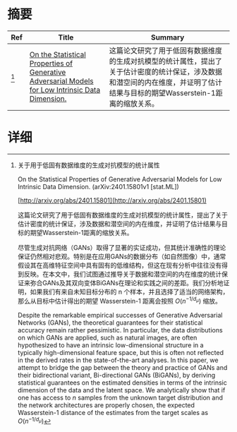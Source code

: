 # 摘要

| Ref | Title | Summary |
| --- | --- | --- |
| [^1] | [On the Statistical Properties of Generative Adversarial Models for Low Intrinsic Data Dimension.](http://arxiv.org/abs/2401.15801) | 这篇论文研究了用于低固有数据维度的生成对抗模型的统计属性，提出了关于估计密度的统计保证，涉及数据和潜空间的内在维度，并证明了估计结果与目标的期望Wasserstein-1距离的缩放关系。 |

# 详细

[^1]: 关于用于低固有数据维度的生成对抗模型的统计属性

    On the Statistical Properties of Generative Adversarial Models for Low Intrinsic Data Dimension. (arXiv:2401.15801v1 [stat.ML])

    [http://arxiv.org/abs/2401.15801](http://arxiv.org/abs/2401.15801)

    这篇论文研究了用于低固有数据维度的生成对抗模型的统计属性，提出了关于估计密度的统计保证，涉及数据和潜空间的内在维度，并证明了估计结果与目标的期望Wasserstein-1距离的缩放关系。

    

    尽管生成对抗网络（GANs）取得了显著的实证成功，但其统计准确性的理论保证仍然相对悲观。特别是在应用GANs的数据分布（如自然图像）中，通常假设其在高维特征空间中具有固有的低维结构，但这在现有分析中往往没有得到反映。在本文中，我们试图通过推导关于数据和潜空间的内在维度的统计保证来弥合GANs及其双向变体BiGANs在理论和实践之间的差距。我们分析地证明，如果我们有来自未知目标分布的 n 个样本，并且选择了适当的网络架构，那么从目标中估计得出的期望 Wasserstein-1 距离会按照 $O(n^{-1/d_\mu })$ 缩放。

    Despite the remarkable empirical successes of Generative Adversarial Networks (GANs), the theoretical guarantees for their statistical accuracy remain rather pessimistic. In particular, the data distributions on which GANs are applied, such as natural images, are often hypothesized to have an intrinsic low-dimensional structure in a typically high-dimensional feature space, but this is often not reflected in the derived rates in the state-of-the-art analyses. In this paper, we attempt to bridge the gap between the theory and practice of GANs and their bidirectional variant, Bi-directional GANs (BiGANs), by deriving statistical guarantees on the estimated densities in terms of the intrinsic dimension of the data and the latent space. We analytically show that if one has access to $n$ samples from the unknown target distribution and the network architectures are properly chosen, the expected Wasserstein-1 distance of the estimates from the target scales as $O\left( n^{-1/d_\mu } \right)$
    

